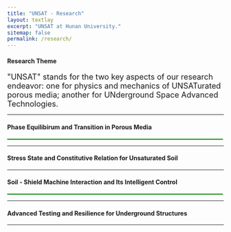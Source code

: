 ```yaml
---
title: "UNSAT - Research"
layout: textlay
excerpt: "UNSAT at Hunan University."
sitemap: false
permalink: /research/
---
```

<h4>Research Theme</h4>
<p><font size=4>"UNSAT" stands for the two key aspects of our research endeavor: one for physics and mechanics of UNSATurated porous media; another for UNderground Space Advanced Technologies. </font></p>
<hr />
<h4>Phase Equilibirum and Transition in Porous Media</h4>
<div style="text-align: center; width: 500px; border: green solid 1px;">
<img alt="" src="https://chaozhanghnu.github.io/images/research/d1.JPG" style="margin: 0 auto;" >
</div>

<hr />

<h4>Stress State and Constitutive Relation for Unsaturated Soil</h4>
<hr />

<h4>Soil - Shield Machine Interaction and Its Intelligent Control</h4>
<div style="text-align: center; width: 500px; border: green solid 1px;">
<img alt="" src="https://chaozhanghnu.github.io/images/research/d2.JPG" style="margin: 0 auto;" >
</div>

<hr />

<h4>Advanced Testing and Resilience for Underground Structures</h4>
<hr />


